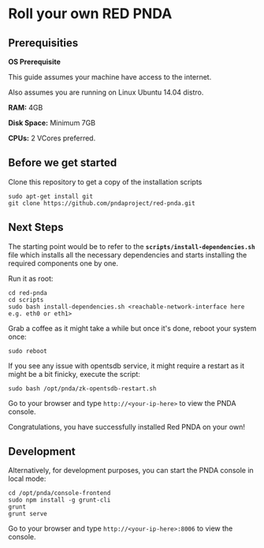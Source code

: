 # Roll your own RED PNDA

## Prerequisities

**OS Prerequisite**

This guide assumes your machine have access to the internet.

Also assumes you are running on Linux Ubuntu 14.04 distro.

**RAM:** 4GB

**Disk Space:** Minimum 7GB

**CPUs:** 2 VCores preferred.

## Before we get started

Clone this repository to get a copy of the installation scripts

	sudo apt-get install git
	git clone https://github.com/pndaproject/red-pnda.git

## Next Steps

The starting point would be to refer to the **`scripts/install-dependencies.sh`** file which installs all the necessary dependencies and starts installing the required components one by one.

Run it as root:

	cd red-pnda
	cd scripts
    sudo bash install-dependencies.sh <reachable-network-interface here e.g. eth0 or eth1>

Grab a coffee as it might take a while but once it's done, reboot your system once:

    sudo reboot

If you see any issue with opentsdb service, it might require a restart as it might be a bit finicky, execute the script:

    sudo bash /opt/pnda/zk-opentsdb-restart.sh
    

Go to your browser and type `http://<your-ip-here>` to view the PNDA console.

Congratulations, you have successfully installed Red PNDA on your own!


## Development

Alternatively, for development purposes, you can start the PNDA console in local mode:

    cd /opt/pnda/console-frontend
    sudo npm install -g grunt-cli
    grunt
    grunt serve

Go to your browser and type `http://<your-ip-here>:8006` to view the console.
